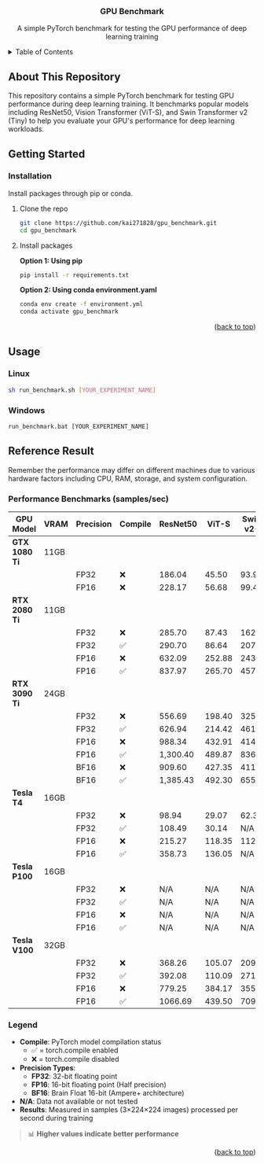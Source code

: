 <a name="readme-top"></a>


<!-- PROJECT LOGO -->
<br />
<div align="center">
  <!-- <a href="https://github.com/kai271828">
    <img src="images/logo.png" alt="Logo" width="80" height="80">
  </a> -->

  <h3 align="center">GPU Benchmark </h3>

  <p align="center">
    A simple PyTorch benchmark for testing the GPU performance of deep learning training
    <!-- <br />
    <a href="https://github.com/kai271828"><strong>Explore the docs »</strong></a>
    <br />
    <br />
    <a href="https://github.com/kai271828">View Demo</a>
    ·
    <a href="https://github.com/kai271828/.../issues">Report Bug</a>
    ·
    <a href="https://github.com/kai271828/.../issues">Request Feature</a>
  </p> -->
</div>



<!-- TABLE OF CONTENTS -->
<details>
  <summary>Table of Contents</summary>
  <ol>
    <li>
      <a href="#about-this-repository">About This Repository</a>
    </li>
    <li>
      <a href="#getting-started">Getting Started</a>
      <ul>
        <li><a href="#installation">Installation</a></li>
      </ul>
    </li>
    <li>
      <a href="#usage">Usage</a>
    </li>
    <li>
      <a href="#reference-result">Reference Result</a>
    </li>
  </ol>
</details>



<!-- ABOUT THE PROJECT -->
## About This Repository

This repository contains a simple PyTorch benchmark for testing GPU performance during deep learning training. It benchmarks popular models including ResNet50, Vision Transformer (ViT-S), and Swin Transformer v2 (Tiny) to help you evaluate your GPU's performance for deep learning workloads.



<!-- ### Built With -->

<!-- This section should list any major frameworks/libraries used to bootstrap your project. Leave any add-ons/plugins for the acknowledgements section. Here are a few examples. -->

<!-- * [![Python][Next.js]][Next-url]
* [![React][React.js]][React-url]
* [![Vue][Vue.js]][Vue-url]
* [![Angular][Angular.io]][Angular-url]
* [![Svelte][Svelte.dev]][Svelte-url]
* [![Laravel][Laravel.com]][Laravel-url]
* [![Bootstrap][Bootstrap.com]][Bootstrap-url]
* [![JQuery][JQuery.com]][JQuery-url]

<p align="right">(<a href="#readme-top">back to top</a>)</p> -->



<!-- GETTING STARTED -->
## Getting Started

<!-- This is an example of how you may give instructions on setting up your project locally.
To get a local copy up and running follow these simple example steps. -->

<!-- ### Prerequisites

Install packages through pip.
* pip
  ```sh
  pip install -r requirements.txt
  ``` -->

### Installation

Install packages through pip or conda.

1. Clone the repo
   ```sh
   git clone https://github.com/kai271828/gpu_benchmark.git
   cd gpu_benchmark
   ```
2. Install packages
   
   **Option 1: Using pip**
   ```sh
   pip install -r requirements.txt
   ```
   
   **Option 2: Using conda environment.yaml**
   ```sh
   conda env create -f environment.yml
   conda activate gpu_benchmark
   ```

<p align="right">(<a href="#readme-top">back to top</a>)</p>



<!-- USAGE EXAMPLES -->
## Usage

### Linux
```bash
sh run_benchmark.sh [YOUR_EXPERIMENT_NAME]
```

### Windows
```cmd
run_benchmark.bat [YOUR_EXPERIMENT_NAME]
```


## Reference Result
Remember the performance may differ on different machines due to various hardware factors including CPU, RAM, storage, and system configuration.

### Performance Benchmarks (samples/sec)

| GPU Model | VRAM | Precision | Compile | ResNet50 | ViT-S | Swin-v2-T |
|-----------|------|-----------|---------|----------|-------|-----------|
| **GTX 1080 Ti** | 11GB | | | | | |
| | | FP32 | ❌ | 186.04 | 45.50 | 93.97 |
| | | FP16 | ❌ | 228.17 | 56.68 | 99.42 |
| **RTX 2080 Ti** | 11GB | | | | | |
| | | FP32 | ❌ | 285.70 | 87.43 | 162.64 |
| | | FP32 | ✅ | 290.70 | 86.64 | 207.21 |
| | | FP16 | ❌ | 632.09 | 252.88 | 243.74 |
| | | FP16 | ✅ | 837.97 | 265.70 | 457.09 |
| **RTX 3090 Ti** | 24GB | | | | | |
| | | FP32 | ❌ | 556.69 | 198.40 | 325.77 |
| | | FP32 | ✅ | 626.94 | 214.42 | 461.40 |
| | | FP16 | ❌ | 988.34 | 432.91 | 414.51 |
| | | FP16 | ✅ | 1,300.40 | 489.87 | 836.21 |
| | | BF16 | ❌ | 909.60 | 427.35 | 411.41 |
| | | BF16 | ✅ | 1,385.43 | 492.30 | 655.00 |
| **Tesla T4** | 16GB | | | | | |
| | | FP32 | ❌ | 98.94 | 29.07 | 62.33 |
| | | FP32 | ✅ | 108.49 | 30.14 | N/A |
| | | FP16 | ❌ | 215.27 | 118.35 | 112.28 |
| | | FP16 | ✅ | 358.73 | 136.05 | N/A |
| **Tesla P100** | 16GB | | | | | |
| | | FP32 | ❌ | N/A | N/A | N/A |
| | | FP32 | ✅ | N/A | N/A | N/A |
| | | FP16 | ❌ | N/A | N/A | N/A |
| | | FP16 | ✅ | N/A | N/A | N/A |
| **Tesla V100** | 32GB | | | | | |
| | | FP32 | ❌ | 368.26 | 105.07 | 209.90 |
| | | FP32 | ✅ | 392.08 | 110.09 | 271.49 |
| | | FP16 | ❌ | 779.25 | 384.17 | 355.81 |
| | | FP16 | ✅ | 1066.69 | 439.50 | 709.32 |

### Legend
- **Compile**: PyTorch model compilation status
  - ✅ = torch.compile enabled
  - ❌ = torch.compile disabled
- **Precision Types**:
  - **FP32**: 32-bit floating point
  - **FP16**: 16-bit floating point (Half precision)
  - **BF16**: Brain Float 16-bit (Ampere+ architecture)
- **N/A**: Data not available or not tested
- **Results**: Measured in samples (3×224×224 images) processed per second during training

> 📊 **Higher values indicate better performance**

<p align="right">(<a href="#readme-top">back to top</a>)</p>



<!-- ROADMAP -->
<!-- ## Roadmap

- [x] Add Changelog
- [x] Add back to top links
- [ ] Add Additional Templates w/ Examples
- [ ] Add "components" document to easily copy & paste sections of the readme
- [ ] Multi-language Support
    - [ ] Chinese
    - [ ] Spanish

See the [open issues](https://github.com/kai271828/Best-README-Template/issues) for a full list of proposed features (and known issues).

<p align="right">(<a href="#readme-top">back to top</a>)</p> -->

<!-- CONTRIBUTING -->
<!-- ## Contributing

Contributions are what make the open source community such an amazing place to learn, inspire, and create. Any contributions you make are **greatly appreciated**.

If you have a suggestion that would make this better, please fork the repo and create a pull request. You can also simply open an issue with the tag "enhancement".
Don't forget to give the project a star! Thanks again!

1. Fork the Project
2. Create your Feature Branch (`git checkout -b feature/AmazingFeature`)
3. Commit your Changes (`git commit -m 'Add some AmazingFeature'`)
4. Push to the Branch (`git push origin feature/AmazingFeature`)
5. Open a Pull Request

<p align="right">(<a href="#readme-top">back to top</a>)</p> -->



<!-- LICENSE -->
<!-- ## License

Distributed under the MIT License. See `LICENSE.txt` for more information.

<p align="right">(<a href="#readme-top">back to top</a>)</p> -->



<!-- CONTACT -->
<!-- ## Contact

Your Name - [@your_twitter](https://twitter.com/your_username) - email@example.com

Project Link: [https://github.com/your_username/repo_name](https://github.com/your_username/repo_name)

<p align="right">(<a href="#readme-top">back to top</a>)</p> -->



<!-- ACKNOWLEDGMENTS -->
<!-- ## Acknowledgments

Use this space to list resources you find helpful and would like to give credit to. I've included a few of my favorites to kick things off!

* [Choose an Open Source License](https://choosealicense.com)
* [GitHub Emoji Cheat Sheet](https://www.webpagefx.com/tools/emoji-cheat-sheet)
* [Malven's Flexbox Cheatsheet](https://flexbox.malven.co/)
* [Malven's Grid Cheatsheet](https://grid.malven.co/)
* [Img Shields](https://shields.io)
* [GitHub Pages](https://pages.github.com)
* [Font Awesome](https://fontawesome.com)
* [React Icons](https://react-icons.github.io/react-icons/search)

<p align="right">(<a href="#readme-top">back to top</a>)</p> -->



<!-- MARKDOWN LINKS & IMAGES -->
